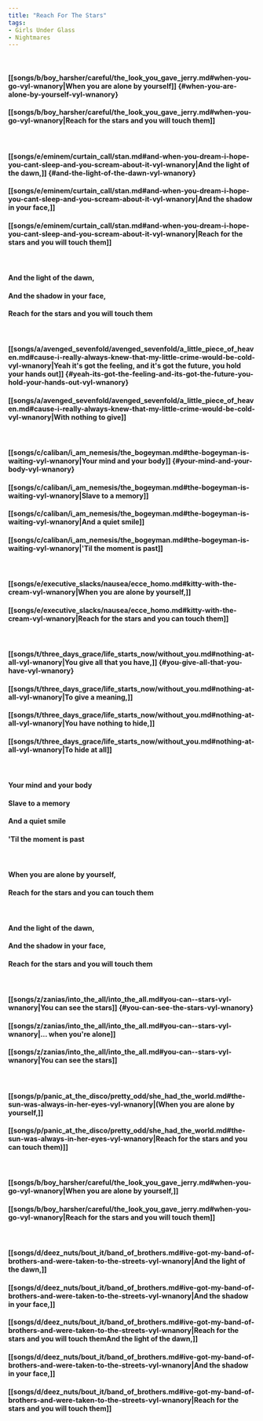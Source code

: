 ```yaml
---
title: "Reach For The Stars"
tags:
- Girls Under Glass
- Nightmares
---
```

&nbsp;
#### [[songs/b/boy_harsher/careful/the_look_you_gave_jerry.md#when-you-go-vyl-wnanory|When you are alone by yourself]] {#when-you-are-alone-by-yourself-vyl-wnanory}
#### [[songs/b/boy_harsher/careful/the_look_you_gave_jerry.md#when-you-go-vyl-wnanory|Reach for the stars and you will touch them]]
&nbsp;
#### [[songs/e/eminem/curtain_call/stan.md#and-when-you-dream-i-hope-you-cant-sleep-and-you-scream-about-it-vyl-wnanory|And the light of the dawn,]] {#and-the-light-of-the-dawn-vyl-wnanory}
#### [[songs/e/eminem/curtain_call/stan.md#and-when-you-dream-i-hope-you-cant-sleep-and-you-scream-about-it-vyl-wnanory|And the shadow in your face,]]
#### [[songs/e/eminem/curtain_call/stan.md#and-when-you-dream-i-hope-you-cant-sleep-and-you-scream-about-it-vyl-wnanory|Reach for the stars and you will touch them]]
&nbsp;
#### And the light of the dawn,
#### And the shadow in your face,
#### Reach for the stars and you will touch them
&nbsp;
#### [[songs/a/avenged_sevenfold/avenged_sevenfold/a_little_piece_of_heaven.md#cause-i-really-always-knew-that-my-little-crime-would-be-cold-vyl-wnanory|Yeah it's got the feeling, and it's got the future, you hold your hands out]] {#yeah-its-got-the-feeling-and-its-got-the-future-you-hold-your-hands-out-vyl-wnanory}
#### [[songs/a/avenged_sevenfold/avenged_sevenfold/a_little_piece_of_heaven.md#cause-i-really-always-knew-that-my-little-crime-would-be-cold-vyl-wnanory|With nothing to give]]
&nbsp;
#### [[songs/c/caliban/i_am_nemesis/the_bogeyman.md#the-bogeyman-is-waiting-vyl-wnanory|Your mind and your body]] {#your-mind-and-your-body-vyl-wnanory}
#### [[songs/c/caliban/i_am_nemesis/the_bogeyman.md#the-bogeyman-is-waiting-vyl-wnanory|Slave to a memory]]
#### [[songs/c/caliban/i_am_nemesis/the_bogeyman.md#the-bogeyman-is-waiting-vyl-wnanory|And a quiet smile]]
#### [[songs/c/caliban/i_am_nemesis/the_bogeyman.md#the-bogeyman-is-waiting-vyl-wnanory|'Til the moment is past]]
&nbsp;
#### [[songs/e/executive_slacks/nausea/ecce_homo.md#kitty-with-the-cream-vyl-wnanory|When you are alone by yourself,]]
#### [[songs/e/executive_slacks/nausea/ecce_homo.md#kitty-with-the-cream-vyl-wnanory|Reach for the stars and you can touch them]]
&nbsp;
#### [[songs/t/three_days_grace/life_starts_now/without_you.md#nothing-at-all-vyl-wnanory|You give all that you have,]] {#you-give-all-that-you-have-vyl-wnanory}
#### [[songs/t/three_days_grace/life_starts_now/without_you.md#nothing-at-all-vyl-wnanory|To give a meaning,]]
#### [[songs/t/three_days_grace/life_starts_now/without_you.md#nothing-at-all-vyl-wnanory|You have nothing to hide,]]
#### [[songs/t/three_days_grace/life_starts_now/without_you.md#nothing-at-all-vyl-wnanory|To hide at all]]
&nbsp;
#### Your mind and your body
#### Slave to a memory
#### And a quiet smile
#### 'Til the moment is past
&nbsp;
#### When you are alone by yourself,
#### Reach for the stars and you can touch them
&nbsp;
#### And the light of the dawn,
#### And the shadow in your face,
#### Reach for the stars and you will touch them
&nbsp;
#### [[songs/z/zanias/into_the_all/into_the_all.md#you-can--stars-vyl-wnanory|You can see the stars]] {#you-can-see-the-stars-vyl-wnanory}
#### [[songs/z/zanias/into_the_all/into_the_all.md#you-can--stars-vyl-wnanory|... when you're alone]]
#### [[songs/z/zanias/into_the_all/into_the_all.md#you-can--stars-vyl-wnanory|You can see the stars]]
&nbsp;
#### [[songs/p/panic_at_the_disco/pretty_odd/she_had_the_world.md#the-sun-was-always-in-her-eyes-vyl-wnanory|(When you are alone by yourself,]]
#### [[songs/p/panic_at_the_disco/pretty_odd/she_had_the_world.md#the-sun-was-always-in-her-eyes-vyl-wnanory|Reach for the stars and you can touch them)]]
&nbsp;
#### [[songs/b/boy_harsher/careful/the_look_you_gave_jerry.md#when-you-go-vyl-wnanory|When you are alone by yourself,]]
#### [[songs/b/boy_harsher/careful/the_look_you_gave_jerry.md#when-you-go-vyl-wnanory|Reach for the stars and you will touch them]]
&nbsp;
#### [[songs/d/deez_nuts/bout_it/band_of_brothers.md#ive-got-my-band-of-brothers-and-were-taken-to-the-streets-vyl-wnanory|And the light of the dawn,]]
#### [[songs/d/deez_nuts/bout_it/band_of_brothers.md#ive-got-my-band-of-brothers-and-were-taken-to-the-streets-vyl-wnanory|And the shadow in your face,]]
#### [[songs/d/deez_nuts/bout_it/band_of_brothers.md#ive-got-my-band-of-brothers-and-were-taken-to-the-streets-vyl-wnanory|Reach for the stars and you will touch themAnd the light of the dawn,]]
#### [[songs/d/deez_nuts/bout_it/band_of_brothers.md#ive-got-my-band-of-brothers-and-were-taken-to-the-streets-vyl-wnanory|And the shadow in your face,]]
#### [[songs/d/deez_nuts/bout_it/band_of_brothers.md#ive-got-my-band-of-brothers-and-were-taken-to-the-streets-vyl-wnanory|Reach for the stars and you will touch them]]
